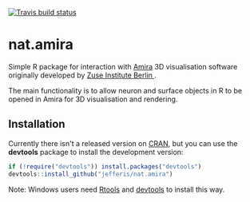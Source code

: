 [![Travis build status](https://travis-ci.org/jefferis/nat.amira.svg?branch=master)](https://travis-ci.org/jefferis/nat.amira)

# nat.amira
Simple R package for interaction with [Amira](https://www.fei.com/software/amira-for-life-sciences/)
3D visualisation software originally developed by [Zuse Institute Berlin ](http://www.zib.de/software/amira).

The main functionality is to allow neuron and surface objects in R to be opened
in Amira for 3D visualisation and rendering.

## Installation
Currently there isn't a released version on [CRAN](http://cran.r-project.org/), 
but you can use the **devtools** package to install the development version:

```r
if (!require("devtools")) install.packages("devtools")
devtools::install_github("jefferis/nat.amira")
```

Note: Windows users need [Rtools](http://www.murdoch-sutherland.com/Rtools/) and [devtools](http://CRAN.R-project.org/package=devtools) to install this way.

